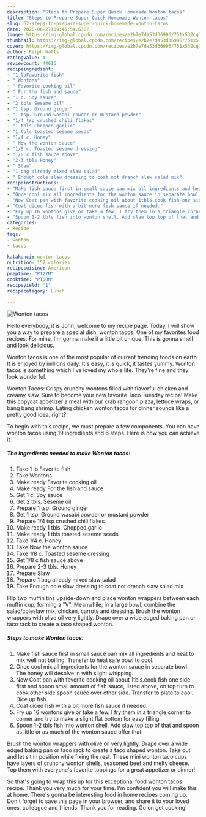 ```yaml
---
description: "Steps to Prepare Super Quick Homemade Wonton tacos"
title: "Steps to Prepare Super Quick Homemade Wonton tacos"
slug: 62-steps-to-prepare-super-quick-homemade-wonton-tacos
date: 2020-06-27T09:45:54.638Z
image: https://img-global.cpcdn.com/recipes/e2b7e7da53d36996/751x532cq70/wonton-tacos-recipe-main-photo.jpg
thumbnail: https://img-global.cpcdn.com/recipes/e2b7e7da53d36996/751x532cq70/wonton-tacos-recipe-main-photo.jpg
cover: https://img-global.cpcdn.com/recipes/e2b7e7da53d36996/751x532cq70/wonton-tacos-recipe-main-photo.jpg
author: Ralph Watts
ratingvalue: 4
reviewcount: 44616
recipeingredient:
- "1 lbFavorite fish"
- " Wontons"
- " Favorite cooking oil"
- " For the fish and sauce"
- "1 c. Soy sauce"
- "2 tbls Seseme oil"
- "1 tsp. Ground ginger"
- "1 tsp. Ground wasabi powder or mustard powder"
- "1/4 tsp crushed chili flakes"
- "1 tbls Chopped garlic"
- "1 tbls toasted seseme seeds"
- "1/4 c. Honey"
- " Now the wonton sauce"
- "1/8 c. Toasted seseme dressing"
- "1/8 c fish sauce above"
- "2-3 tbls Honey"
- " Slaw"
- "1 bag already mixed slaw salad"
- " Enough cole slaw dressing to coat not drench slaw salad mix"
recipeinstructions:
- "Make fish sauce first in small sauce pan mix all ingredients and heat to mix well not boiling. Transfer to heat safe bowl to cool."
- "Once cool mix all ingredients for the wonton sauce in separate bowl. The honey will desolve in with slight whipping."
- "Now Coat pan with favorite cooking oil about 1tbls.cook fish one side first and spoon small amount of fish sauce, listed above, on top turn to cook other side spoon sauce over other side. Transfer to plate to cool. Dice up fish."
- "Coat diced fish with a bit more fish sauce if needed."
- "Fry up 16 wontons give or take a few. I fry them in a triangle corner to corner and try to make a slight flat bottom for easy filling"
- "Spoon 1-2 tbls fish into wonton shell. Add slaw top top of that and spoon as little or as much of the wonton sauce offer that."
categories:
- Recipe
tags:
- wonton
- tacos

katakunci: wonton tacos 
nutrition: 157 calories
recipecuisine: American
preptime: "PT27M"
cooktime: "PT58M"
recipeyield: "1"
recipecategory: Lunch

---
```



![Wonton tacos](https://img-global.cpcdn.com/recipes/e2b7e7da53d36996/751x532cq70/wonton-tacos-recipe-main-photo.jpg)

Hello everybody, it is John, welcome to my recipe page. Today, I will show you a way to prepare a special dish, wonton tacos. One of my favorites food recipes. For mine, I'm gonna make it a little bit unique. This is gonna smell and look delicious.

Wonton tacos is one of the most popular of current trending foods on earth. It is enjoyed by millions daily. It's easy, it is quick, it tastes yummy. Wonton tacos is something which I've loved my whole life. They're fine and they look wonderful.

Wonton Tacos: Crispy crunchy wontons filled with flavorful chicken and creamy slaw. Sure to become your new favorite Taco Tuesday recipe! Make this copycat appetizer a meal with our crab rangoon pizza, lettuce wraps, or bang bang shrimp. Eating chicken wonton tacos for dinner sounds like a pretty good idea, right?


To begin with this recipe, we must prepare a few components. You can have wonton tacos using 19 ingredients and 6 steps. Here is how you can achieve it.

<!--inarticleads1-->

##### The ingredients needed to make Wonton tacos:

1. Take 1 lb.Favorite fish
1. Take  Wontons
1. Make ready  Favorite cooking oil
1. Make ready  For the fish and sauce
1. Get 1 c. Soy sauce
1. Get 2 tbls. Seseme oil
1. Prepare 1 tsp. Ground ginger
1. Get 1 tsp. Ground wasabi powder or mustard powder
1. Prepare 1/4 tsp crushed chili flakes
1. Make ready 1 tbls. Chopped garlic
1. Make ready 1 tbls toasted seseme seeds
1. Take 1/4 c. Honey
1. Take  Now the wonton sauce
1. Take 1/8 c. Toasted seseme dressing
1. Get 1/8 c fish sauce above
1. Prepare 2-3 tbls. Honey
1. Prepare  Slaw
1. Prepare 1 bag already mixed slaw salad
1. Take  Enough cole slaw dressing to coat not drench slaw salad mix


Flip two muffin tins upside-down and place wonton wrappers between each muffin cup, forming a &#34;V&#34;. Meanwhile, in a large bowl, combine the salad/coleslaw mix, chicken, carrots and dressing. Brush the wonton wrappers with olive oil very lightly. Drape over a wide edged baking pan or taco rack to create a taco shaped wonton. 

<!--inarticleads2-->

##### Steps to make Wonton tacos:

1. Make fish sauce first in small sauce pan mix all ingredients and heat to mix well not boiling. Transfer to heat safe bowl to cool.
1. Once cool mix all ingredients for the wonton sauce in separate bowl. The honey will desolve in with slight whipping.
1. Now Coat pan with favorite cooking oil about 1tbls.cook fish one side first and spoon small amount of fish sauce, listed above, on top turn to cook other side spoon sauce over other side. Transfer to plate to cool. Dice up fish.
1. Coat diced fish with a bit more fish sauce if needed.
1. Fry up 16 wontons give or take a few. I fry them in a triangle corner to corner and try to make a slight flat bottom for easy filling
1. Spoon 1-2 tbls fish into wonton shell. Add slaw top top of that and spoon as little or as much of the wonton sauce offer that.


Brush the wonton wrappers with olive oil very lightly. Drape over a wide edged baking pan or taco rack to create a taco shaped wonton. Take out and let sit in position while fixing the rest. These mini wonton taco cups have layers of crunchy wonton shells, seasoned beef and melty cheese. Top them with everyone&#39;s favorite toppings for a great appetizer or dinner! 

So that's going to wrap this up for this exceptional food wonton tacos recipe. Thank you very much for your time. I'm confident you will make this at home. There's gonna be interesting food in home recipes coming up. Don't forget to save this page in your browser, and share it to your loved ones, colleague and friends. Thank you for reading. Go on get cooking!
